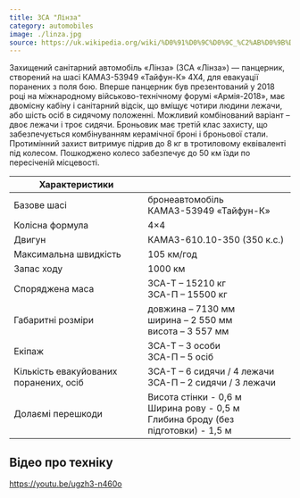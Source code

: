 ```yaml
---
title: ЗСА "Лінза"
category: automobiles
image: ./linza.jpg
source: https://uk.wikipedia.org/wiki/%D0%91%D0%9C%D0%9C_%C2%AB%D0%9B%D1%96%D0%BD%D0%B7%D0%B0%C2%BB
---
```


Захищений санітарний автомобіль «Лінза» (ЗСА «Лінза») — панцерник, створений на шасі КАМАЗ-53949 «Тайфун-К» 4Х4, для евакуації поранених з поля бою. Вперше панцерник був презентований у 2018 році на міжнародному військово-технічному форумі «Армія-2018», має двомісну кабіну і санітарний відсік, що вміщує чотири людини лежачи, або шість осіб в сидячому положенні. Можливий комбінований варіант – двоє лежачи і троє сидячи.
Броньовик має третій клас захисту, що забезпечується комбінуванням керамічної броні і броньової стали. Протимінний захист витримує підрив до 8 кг в тротиловому еквіваленті під колесом. Пошкоджено колесо забезпечує до 50 км їзди по пересіченій місцевості.

| Характеристики                         |                                                                                            |
| -------------------------------------- | ------------------------------------------------------------------------------------------ |
| Базове шасі                            | бронеавтомобіль КАМАЗ-53949 «Тайфун-К»                                                     |
| Колісна формула                        | 4×4                                                                                        |
| Двигун                                 | КАМАЗ-610.10-350 (350 к.с.)                                                                |
| Максимальна швидкість                  | 105 км/год                                                                                 |
| Запас ходу                             | 1000 км                                                                                    |
| Споряджена маса                        | ЗСА-Т – 15210 кг <br/>ЗСА-П – 15500 кг                                                     |
| Габаритні розміри                      | довжина – 7130 мм <br/>ширина – 2 550 мм <br/>висота – 3 557 мм                            |
| Екіпаж                                 | ЗСА-Т – 3 особи <br/>ЗСА-П – 5 осіб                                                        |
| Кількість евакуйованих поранених, осіб | ЗСА-Т – 6 сидячи / 4 лежачи <br/>ЗСА-П – 2 сидячи / 3 лежачи                               |
| Долаємі перешкоди                      | Висота стінки - 0,6 м <br/>Ширина рову - 0,5 м <br/>Глибина броду (без підготовки) - 1,5 м |

## Відео про техніку

https://youtu.be/ugzh3-n460o